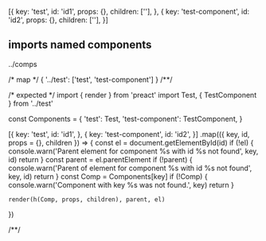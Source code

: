 [{
  key: 'test',
  id: 'id1',
  props: {},
  children: [''],
}, {
  key: 'test-component',
  id: 'id2',
  props: {},
  children: [''],
}]

## imports named components
../comps

/* map */
{ '../test': ['test', 'test-component'] }
/**/

/* expected */
import { render } from 'preact'
import Test, { TestComponent } from '../test'

const Components = {
  'test': Test,
  'test-component': TestComponent,
}

[{
  key: 'test',
  id: 'id1',
},
{
  key: 'test-component',
  id: 'id2',
}]
  .map(({ key, id, props = {}, children }) => {
    const el = document.getElementById(id)
    if (!el) {
      console.warn('Parent element for component %s with id %s not found', key, id)
      return
    }
    const parent = el.parentElement
    if (!parent) {
      console.warn('Parent of element for component %s with id %s not found', key, id)
      return
    }
    const Comp = Components[key]
    if (!Comp) {
      console.warn('Component with key %s was not found.', key)
      return
    }

    render(h(Comp, props, children), parent, el)
  })

/**/